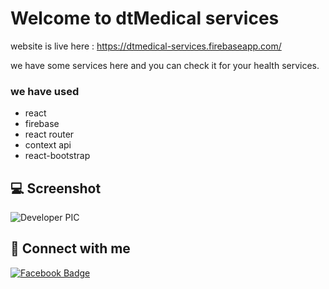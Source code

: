 # Welcome to dtMedical services

website is live here : https://dtmedical-services.firebaseapp.com/

we have some services here and you can check it for your health services.

### we have used
-  react
- firebase
- react router
- context api
- react-bootstrap

## 💻 Screenshot

![Developer PIC](https://lh5.googleusercontent.com/zAaVDLAGGXs7mVVnbRvBN27YvzG4qjeZrFz5Z1RCakA9pXxW22na8e_gtstKG7j9_4RXn95NdMJF7Q=w1920-h901-rw)

## 🚀 Connect with me

[![Facebook Badge](https://img.shields.io/badge/Facebook-1877F2?style=for-the-badge&logo=facebook&logoColor=white)](https://www.facebook.com/mahmudulhaquequdraty/)
